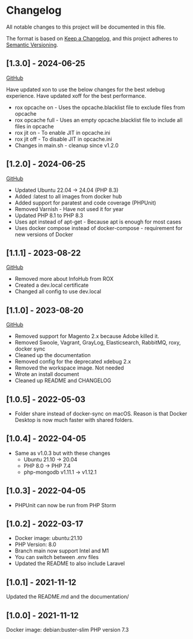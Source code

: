 # Changelog

All notable changes to this project will be documented in this file.

The format is based on [Keep a Changelog](https://keepachangelog.com/en/1.0.0/),
and this project adheres to [Semantic Versioning](https://semver.org/spec/v2.0.0.html).

## [1.3.0] - 2024-06-25
[GitHub](https://github.com/peterlembke/rox/releases/tag/v1.3.0)

Have updated xon to use the below changes for the best xdebug experience.
Have updated xoff for the best performance.

* rox opcache on - Uses the opcache.blacklist file to exclude files from opcache
* rox opcache full - Uses an empty opcache.blacklist file to include all files in opcache 
* rox jit on - To enable JIT in opcache.ini
* rox jit off - To disable JIT in opcache.ini
* Changes in main.sh - cleanup since v1.2.0

## [1.2.0] - 2024-06-25
[GitHub](https://github.com/peterlembke/rox/releases/tag/v1.2.0)

* Updated Ubuntu 22.04 -> 24.04 (PHP 8.3)
* Added :latest to all images from docker hub
* Added support for paratest and code coverage (PHPUnit)
* Removed Varnish - Have not used it for year
* Updated PHP 8.1 to PHP 8.3
* Uses apt instead of apt-get - Because apt is enough for most cases
* Uses docker compose instead of docker-compose - requirement for new versions of Docker

## [1.1.1] - 2023-08-22
[GitHub](https://github.com/peterlembke/rox/releases/tag/v1.1.1)

* Removed more about InfoHub from ROX
* Created a dev.local certificate
* Changed all config to use dev.local

## [1.1.0] - 2023-08-20
[GitHub](https://github.com/peterlembke/rox/releases/tag/v1.1.0)

* Removed support for Magento 2.x because Adobe killed it. 
* Removed Swoole, Vagrant, GrayLog, Elasticsearch, RabbitMQ, roxy, docker sync
* Cleaned up the documentation
* Removed config for the deprecated xdebug 2.x
* Removed the workspace image. Not needed
* Wrote an install document
* Cleaned up README and CHANGELOG

## [1.0.5] - 2022-05-03

* Folder share instead of docker-sync on macOS. Reason is that Docker Desktop is now much faster with shared folders.

## [1.0.4] - 2022-04-05

* Same as v1.0.3 but with these changes
  * Ubuntu 21.10 -> 20.04
  * PHP 8.0 -> PHP 7.4
  * php-mongodb v1.11.1 -> v1.12.1

## [1.0.3] - 2022-04-05

* PHPUnit can now be run from PHP Storm

## [1.0.2] - 2022-03-17

* Docker image: ubuntu:21.10
* PHP Version: 8.0
* Branch main now support Intel and M1
* You can switch between .env files
* Updated the README to also include Laravel

## [1.0.1] - 2021-11-12

Updated the README.md and the documentation/

## [1.0.0] - 2021-11-12

Docker image: debian:buster-slim
PHP version 7.3

